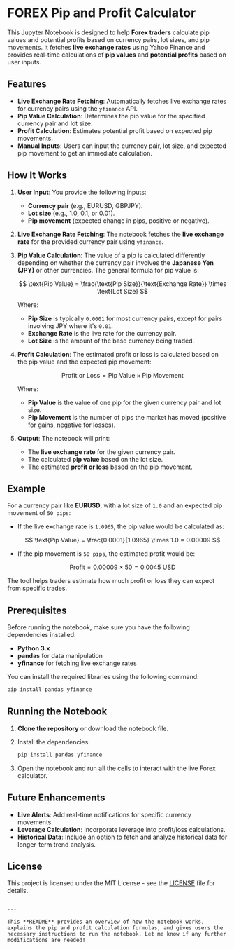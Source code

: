 
# FOREX Pip and Profit Calculator

This Jupyter Notebook is designed to help **Forex traders** calculate pip values and potential profits based on currency pairs, lot sizes, and pip movements. It fetches **live exchange rates** using Yahoo Finance and provides real-time calculations of **pip values** and **potential profits** based on user inputs.

## Features
- **Live Exchange Rate Fetching**: Automatically fetches live exchange rates for currency pairs using the `yfinance` API.
- **Pip Value Calculation**: Determines the pip value for the specified currency pair and lot size.
- **Profit Calculation**: Estimates potential profit based on expected pip movements.
- **Manual Inputs**: Users can input the currency pair, lot size, and expected pip movement to get an immediate calculation.

## How It Works
1. **User Input**: You provide the following inputs:
   - **Currency pair** (e.g., EURUSD, GBPJPY).
   - **Lot size** (e.g., 1.0, 0.1, or 0.01).
   - **Pip movement** (expected change in pips, positive or negative).

2. **Live Exchange Rate Fetching**: The notebook fetches the **live exchange rate** for the provided currency pair using `yfinance`.

3. **Pip Value Calculation**: 
   The value of a pip is calculated differently depending on whether the currency pair involves the **Japanese Yen (JPY)** or other currencies. The general formula for pip value is:

   $$ \text{Pip Value} = \frac{\text{Pip Size}}{\text{Exchange Rate}} \times \text{Lot Size} $$

   Where:
   - **Pip Size** is typically `0.0001` for most currency pairs, except for pairs involving JPY where it's `0.01`.
   - **Exchange Rate** is the live rate for the currency pair.
   - **Lot Size** is the amount of the base currency being traded.

4. **Profit Calculation**:
   The estimated profit or loss is calculated based on the pip value and the expected pip movement:

   $$ \text{Profit or Loss} = \text{Pip Value} \times \text{Pip Movement} $$

   Where:
   - **Pip Value** is the value of one pip for the given currency pair and lot size.
   - **Pip Movement** is the number of pips the market has moved (positive for gains, negative for losses).

5. **Output**:
   The notebook will print:
   - The **live exchange rate** for the given currency pair.
   - The calculated **pip value** based on the lot size.
   - The estimated **profit or loss** based on the pip movement.

## Example
For a currency pair like **EURUSD**, with a lot size of `1.0` and an expected pip movement of `50 pips`:
- If the live exchange rate is `1.0965`, the pip value would be calculated as:

  $$ \text{Pip Value} = \frac{0.0001}{1.0965} \times 1.0 = 0.00009 $$

- If the pip movement is `50 pips`, the estimated profit would be:

  $$ \text{Profit} = 0.00009 \times 50 = 0.0045 \text{ USD} $$

The tool helps traders estimate how much profit or loss they can expect from specific trades.

## Prerequisites

Before running the notebook, make sure you have the following dependencies installed:

- **Python 3.x**
- **pandas** for data manipulation
- **yfinance** for fetching live exchange rates

You can install the required libraries using the following command:
```bash
pip install pandas yfinance
```

## Running the Notebook

1. **Clone the repository** or download the notebook file.
   
2. Install the dependencies:
   ```bash
   pip install pandas yfinance
   ```

3. Open the notebook and run all the cells to interact with the live Forex calculator.

## Future Enhancements

- **Live Alerts**: Add real-time notifications for specific currency movements.
- **Leverage Calculation**: Incorporate leverage into profit/loss calculations.
- **Historical Data**: Include an option to fetch and analyze historical data for longer-term trend analysis.

## License
This project is licensed under the MIT License - see the [LICENSE](LICENSE) file for details.
```

---

This **README** provides an overview of how the notebook works, explains the pip and profit calculation formulas, and gives users the necessary instructions to run the notebook. Let me know if any further modifications are needed!
